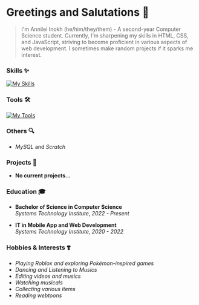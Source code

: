 # Greetings and Salutations 👋
> I'm Annilei Inokh (he/him/they/them) - A second-year Computer Science student. Currently, I'm sharpening my skills in HTML, CSS, and JavaScript, striving to become proficient in various aspects of web development. I sometimes make random projects if it sparks me interest.

### Skills ✨
[![My Skills](https://skillicons.dev/icons?i=cs,css,html,js,lua,py&theme=dark)](https://skillicons.dev)

### Tools 🛠️
[![My Tools](https://skillicons.dev/icons?i=figma,github,robloxstudio,visualstudio,vscode&theme=dark)](https://skillicons.dev)

### Others 🔍
+ *MySQL* and *Scratch*

### Projects 📂
- **No current projects...**

### Education 🎓
+ **Bachelor of Science in Computer Science**  
  *Systems Technology Institute*, *2022 - Present*

+ **IT in Mobile App and Web Development**  
  *Systems Technology Institute*, *2020 - 2022*

### Hobbies & Interests ❣️
+ *Playing Roblox and exploring Pokémon-inspired games*
+ *Dancing and Listening to Musics*
+ *Editing videos and musics*
+ *Watching musicals*
+ *Collecting various items*
+ *Reading webtoons*
